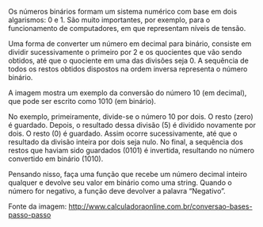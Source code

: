 Os números binários formam um sistema numérico com base em dois algarismos: 0 e 1. São muito importantes, por exemplo, para o funcionamento de computadores, em que representam níveis de tensão.

Uma forma de converter um número em decimal para binário, consiste em dividir sucessivamente o primeiro por 2 e os quocientes que vão sendo obtidos, até que o quociente em uma das divisões seja 0. A sequência de todos os restos obtidos dispostos na ordem inversa representa o número binário.

A imagem mostra um exemplo da conversão do número 10 (em decimal), que pode ser escrito como 1010 (em binário).

No exemplo, primeiramente, divide-se o número 10 por dois. O resto (zero) é guardado. Depois, o resultado dessa divisão (5) é dividido novamente por dois. O resto (0) é guardado. Assim ocorre sucessivamente, até que o resultado da divisão inteira por dois seja nulo. No final, a sequência dos restos que haviam sido guardados (0101) é invertida, resultando no número convertido em binário (1010).

Pensando nisso, faça uma função que recebe um número decimal inteiro qualquer e devolve seu valor em binário como uma string. Quando o número for negativo, a função deve devolver a palavra “Negativo”.

Fonte da imagem: http://www.calculadoraonline.com.br/conversao-bases-passo-passo